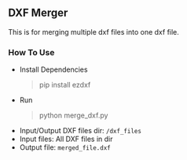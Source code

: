 ## DXF Merger

This is for merging multiple dxf files into one dxf file.

### How To Use

- Install Dependencies
  > pip install ezdxf
- Run
  > python merge_dxf.py
- Input/Output DXF files dir: `/dxf_files`
- Input files: All DXF files in dir
- Output file: `merged_file.dxf`
